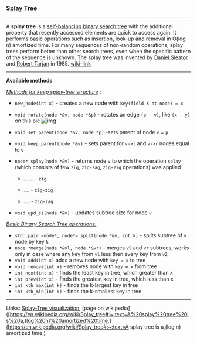 ### Splay Tree

---

A **splay tree** is a [self-balancing binary search tree](https://en.wikipedia.org/wiki/Self-balancing_binary_search_tree) with the additional property that recently accessed elements are quick to access again. It performs basic operations such as insertion, look-up and removal in O(log n) amortized time. For many sequences of non-random operations, splay trees perform better than other search trees, even when the specific pattern of the sequence is unknown. The splay tree was invented by [Daniel Sleator](https://en.wikipedia.org/wiki/Daniel_Sleator) and [Robert Tarjan](https://en.wikipedia.org/wiki/Robert_Tarjan) in 1985. [wiki-link](https://en.wikipedia.org/wiki/Splay_tree#:~:text=A%20splay%20tree%20is%20a,(log%20n)%20amortized%20time.)

---

**Available methods**

<u>*Methods for keep splay-tree structure*</u> :

- `new_node(int x)` - creates a new node with `key(field X at node) = x`

- `void rotate(node *&v, node *&p)` - rotates an edge `(p - v)`, like `(x - y)` on this pic ![img](https://habrastorage.org/getpro/habr/post_images/58b/97d/c8b/58b97dc8bf8293538e48a34716f4e1f5.png)

- `void set_parent(node *&v, node *p)` -sets parent of node `v` = `p`

- `void keep_parent(node *&v)` - sets parent for `v->l` and `v->r` nodes equal to `v`

- `node* splay(node *&v)` - returns node v to which the operation `splay` (which consists of few `zig`, `zig-zag`, `zig-zig` operations) was applied 

  - <img src="https://upload.wikimedia.org/wikipedia/commons/thumb/2/2c/Splay_tree_zig.svg/709px-Splay_tree_zig.svg.png" alt="Splay tree zig.svg" style="zoom: 20%;" /> - `zig`

  - <img src="https://upload.wikimedia.org/wikipedia/commons/f/fd/Zigzig.gif" alt="Zigzig.gif" style="zoom: 20%;" /> - `zig-zig`

  - <img src="https://upload.wikimedia.org/wikipedia/commons/6/6f/Zigzag.gif" alt="Zigzag.gif" style="zoom:20%;" /> - `zig-zag`

    

- `void upd_sz(node *&v)` - updates subtree size for node `v`

*<u>Basic Binary Search Tree operations:</u>*

- `std::pair <node*, node*> split(node *&v, int k)` - splits subtree of `v` node by key `k` 
- `node *merge(node *&vl, node *&vr)` - merges `vl` and `vr` subtrees, works only in case where any key from `vl` less then every key from `v2`
- `void add(int x)` adds a new node with `key = x` to tree
- `void remove(int x)` - removes node with `key = x` from tree
- `int next(int x)` - finds the least key in tree, which greater than x
- `int prev(int x)` - finds the greatest key in tree, which less than x
- `int kth_max(int k)` - finds the k-largest key in tree
- `int kth_min(int k)` - finds the k-smallest key in tree

---

Links: [Splay-Tree visualization](https://www.cs.usfca.edu/~galles/visualization/SplayTree.html), [page on wikipedia]([https://en.wikipedia.org/wiki/Splay_tree#:~:text=A%20splay%20tree%20is%20a,(log%20n)%20amortized%20time.](https://en.wikipedia.org/wiki/Splay_tree#:~:text=A splay tree is a,(log n) amortized time.)

